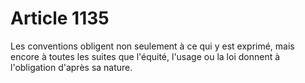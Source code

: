 # Article 1135

Les conventions obligent non seulement à ce qui y est exprimé, mais encore à toutes les suites que l'équité, l'usage ou la loi donnent à l'obligation d'après sa nature.
